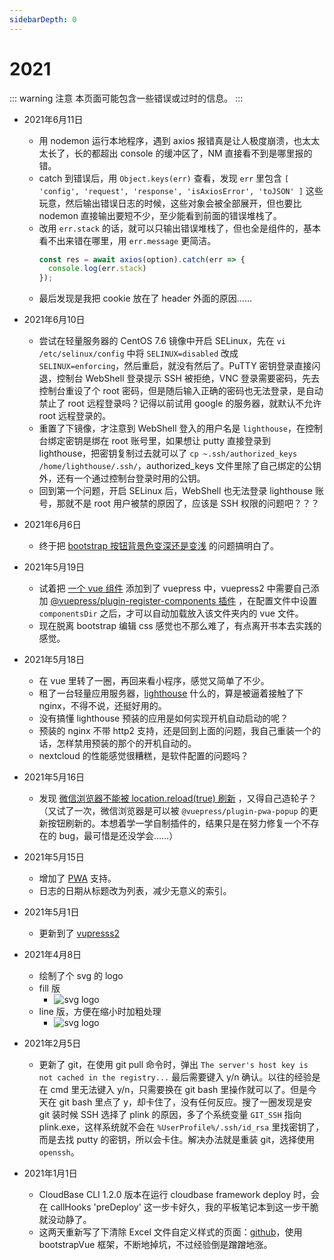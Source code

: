 ```yaml
---
sidebarDepth: 0
---
```


# 2021
::: warning 注意
本页面可能包含一些错误或过时的信息。
:::
- 2021年6月11日
  - 用 nodemon 运行本地程序，遇到 axios 报错真是让人极度崩溃，也太太太长了，长的都超出 console 的缓冲区了，NM 直接看不到是哪里报的错。
  - catch 到错误后，用 `Object.keys(err)` 查看，发现 `err` 里包含 `[ 'config', 'request', 'response', 'isAxiosError', 'toJSON' ]` 这些玩意，然后输出错误日志的时候，这些对象会被全部展开，但也要比 nodemon 直接输出要短不少，至少能看到前面的错误堆栈了。
  - 改用 `err.stack` 的话，就可以只输出错误堆栈了，但也全是组件的，基本看不出来错在哪里，用 `err.message` 更简洁。
    ``` js
    const res = await axios(option).catch(err => {
      console.log(err.stack)
    });
    ```
  - 最后发现是我把 cookie 放在了 header 外面的原因……

- 2021年6月10日
  - 尝试在轻量服务器的 CentOS 7.6 镜像中开启 SELinux，先在 `vi /etc/selinux/config` 中将 `SELINUX=disabled` 改成 `SELINUX=enforcing`，然后重启，就没有然后了。PuTTY 密钥登录直接闪退，控制台 WebShell 登录提示 SSH 被拒绝，VNC 登录需要密码，先去控制台重设了个 root 密码，但是随后输入正确的密码也无法登录，是自动禁止了 root 远程登录吗？记得以前试用 google 的服务器，就默认不允许 root 远程登录的。
  - 重置了下镜像，才注意到 WebShell 登入的用户名是 `lighthouse`，在控制台绑定密钥是绑在 root 账号里，如果想让 putty 直接登录到 lighthouse，把密钥复制过去就可以了 `cp ~.ssh/authorized_keys /home/lighthouse/.ssh/`，authorized_keys 文件里除了自己绑定的公钥外，还有一个通过控制台登录时用的公钥。
  - 回到第一个问题，开启 SELinux 后，WebShell 也无法登录 lighthouse 账号，那就不是 root 用户被禁的原因了，应该是 SSH 权限的问题吧？？？

- 2021年6月6日
  - 终于把 [bootstrap 按钮背景色变深还是变浅](../coding/bootstrap.html#按钮背景颜色-hover-时是变浅还是变深) 的问题搞明白了。

- 2021年5月19日
  - 试着把 [一个 vue 组件](../tools/boss-timer.html) 添加到了 vuepress 中，vuepress2 中需要自己添加 [@vuepress/plugin-register-components 插件](https://vuepress2.netlify.app/zh/reference/plugin/register-components.html) ，在配置文件中设置 `componentsDir` 之后，才可以自动加载放入该文件夹内的 vue 文件。
  - 现在脱离 bootstrap 编辑 css 感觉也不那么难了，有点离开书本去实践的感觉。

- 2021年5月18日
  - 在 vue 里转了一圈，再回来看小程序，感觉又简单了不少。
  - 租了一台轻量应用服务器，[lighthouse](https://cloud.tencent.com/document/product/1207/44361) 什么的，算是被逼着接触了下 nginx，不得不说，还挺好用的。
  - 没有搞懂 lighthouse 预装的应用是如何实现开机自动启动的呢？
  - 预装的 nginx 不带 http2 支持，还是回到上面的问题，我自己重装一个的话，怎样禁用预装的那个的开机自动的。
  - nextcloud 的性能感觉很糟糕，是软件配置的问题吗？

- 2021年5月16日
  - 发现 [微信浏览器不能被 location.reload(true) 刷新](https://www.cnblogs.com/joshua317/p/6163471.html) ，又得自己造轮子？（又试了一次，微信浏览器是可以被 `@vuepress/plugin-pwa-popup` 的更新按钮刷新的。本想着学一学自制插件的，结果只是在努力修复一个不存在的 bug，最可惜是还没学会……）

- 2021年5月15日
  - 增加了 [PWA](https://vuepress2.netlify.app/zh/reference/plugin/pwa.html#%E9%85%8D%E7%BD%AE%E9%A1%B9) 支持。
  - 日志的日期从标题改为列表，减少无意义的索引。

- 2021年5月1日
  - 更新到了 [vupresss2](https://vuepress2.netlify.app/zh/)

- 2021年4月8日
  - 绘制了个 svg 的 logo
  - fill 版
    - ![svg logo](/img/logo.svg)
  - line 版，方便在缩小时加粗处理
    - ![svg logo](/img/hero.svg)

- 2021年2月5日
  - 更新了 git，在使用 git pull 命令时，弹出 `The server's host key is not cached in the registry...` 最后需要键入 y/n 确认。以往的经验是在 cmd 里无法键入 y/n，只需要换在 git bash 里操作就可以了。但是今天在 git bash 里点了 y，却卡住了，没有任何反应。搜了一圈发现是安 git 装时候 SSH 选择了 plink 的原因，多了个系统变量 `GIT_SSH` 指向 plink.exe，这样系统就不会在 `%UserProfile%/.ssh/id_rsa` 里找密钥了，而是去找 putty 的密钥，所以会卡住。解决办法就是重装 git，选择使用 `openssh`。

- 2021年1月1日
  - CloudBase CLI 1.2.0 版本在运行 cloudbase framework deploy 时，会在 callHooks 'preDeploy' 这一步卡好久，我的平板笔记本到这一步干脆就没动静了。
  - 这两天重新写了下清除 Excel 文件自定义样式的页面：[github](https://github.com/autodocking/excel-fix)，使用 bootstrapVue 框架，不断地掉坑，不过经验倒是蹭蹭地涨。